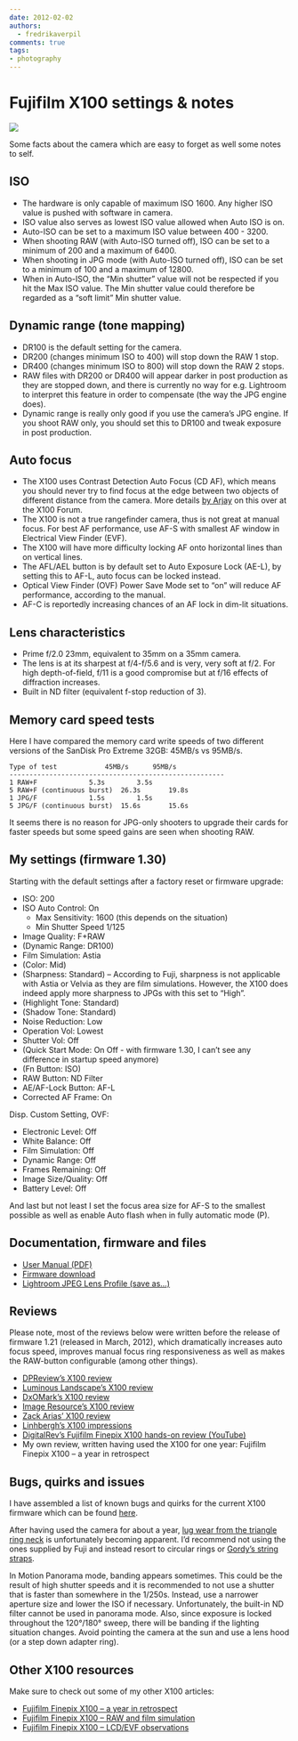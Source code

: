 ```yaml
---
date: 2012-02-02
authors:
  - fredrikaverpil
comments: true
tags:
- photography
---
```


# Fujifilm X100 settings & notes

![](/static/x100/fujifilm_x100.jpg)

Some facts about the camera which are easy to forget as well some notes to self.

<!-- more -->

## ISO

- The hardware is only capable of maximum ISO 1600. Any higher ISO value is pushed with software in camera.
- ISO value also serves as lowest ISO value allowed when Auto ISO is on.
- Auto-ISO can be set to a maximum ISO value between 400 - 3200.
- When shooting RAW (with Auto-ISO turned off), ISO can be set to a minimum of 200 and a maximum of 6400.
- When shooting in JPG mode (with Auto-ISO turned off), ISO can be set to a minimum of 100 and a maximum of 12800.
- When in Auto-ISO, the “Min shutter” value will not be respected if you hit the Max ISO value. The Min shutter value could therefore be regarded as a “soft limit” Min shutter value.

## Dynamic range (tone mapping)

- DR100 is the default setting for the camera.
- DR200 (changes minimum ISO to 400) will stop down the RAW 1 stop.
- DR400 (changes minimum ISO to 800) will stop down the RAW 2 stops.
- RAW files with DR200 or DR400 will appear darker in post production as they are stopped down, and there is currently no way for e.g. Lightroom to interpret this feature in order to compensate (the way the JPG engine does).
- Dynamic range is really only good if you use the camera’s JPG engine. If you shoot RAW only, you should set this to DR100 and tweak exposure in post production.

## Auto focus

- The X100 uses Contrast Detection Auto Focus (CD AF), which means you should never try to find focus at the edge between two objects of different distance from the camera. More details [by Arjay](http://www.x100forum.com/index.php?/topic/1713-focus-101/page__view__findpost__p__19694) on this over at the X100 Forum.
- The X100 is not a true rangefinder camera, thus is not great at manual focus. For best AF performance, use AF-S with smallest AF window in Electrical View Finder (EVF).
- The X100 will have more difficulty locking AF onto horizontal lines than on vertical lines.
- The AFL/AEL button is by default set to Auto Exposure Lock (AE-L), by setting this to AF-L, auto focus can be locked instead.
- Optical View Finder (OVF) Power Save Mode set to “on” will reduce AF performance, according to the manual.
- AF-C is reportedly increasing chances of an AF lock in dim-lit situations.

## Lens characteristics

- Prime f/2.0 23mm, equivalent to 35mm on a 35mm camera.
- The lens is at its sharpest at f/4-f/5.6 and is very, very soft at f/2. For high depth-of-field, f/11 is a good compromise but at f/16 effects of diffraction increases.
- Built in ND filter (equivalent f-stop reduction of 3).

## Memory card speed tests

Here I have compared the memory card write speeds of two different versions of the SanDisk Pro Extreme 32GB: 45MB/s vs 95MB/s.


    Type of test			45MB/s		95MB/s
    ------------------------------------------------------
    1 RAW+F				5.3s		3.5s
    5 RAW+F (continuous burst)	26.3s		19.8s
    1 JPG/F				1.5s		1.5s
    5 JPG/F (continuous burst)	15.6s		15.6s


It seems there is no reason for JPG-only shooters to upgrade their cards for faster speeds but some speed gains are seen when shooting RAW.

## My settings (firmware 1.30)

Starting with the default settings after a factory reset or firmware upgrade:

- ISO: 200
- ISO Auto Control: On
  - Max Sensitivity: 1600 (this depends on the situation)
  - Min Shutter Speed 1/125
- Image Quality: F+RAW
- (Dynamic Range: DR100)
- Film Simulation: Astia
- (Color: Mid)
- (Sharpness: Standard) – According to Fuji, sharpness is not applicable with Astia or Velvia as they are film simulations. However, the X100 does indeed apply more sharpness to JPGs with this set to “High”.
- (Highlight Tone: Standard)
- (Shadow Tone: Standard)
- Noise Reduction: Low
- Operation Vol: Lowest
- Shutter Vol: Off
- (Quick Start Mode: On Off - with firmware 1.30, I can’t see any difference in startup speed anymore)
- (Fn Button: ISO)
- RAW Button: ND Filter
- AE/AF-Lock Button: AF-L
- Corrected AF Frame: On

Disp. Custom Setting, OVF:

- Electronic Level: Off
- White Balance: Off
- Film Simulation: Off
- Dynamic Range: Off
- Frames Remaining: Off
- Image Size/Quality: Off
- Battery Level: Off

And last but not least I set the focus area size for AF-S to the smallest possible as well as enable Auto flash when in fully automatic mode (P).

## Documentation, firmware and files

- [User Manual (PDF)](http://www.fujifilm.com/support/digital_cameras/manuals/pdf/index/x/finepix_x100_manual_01.pdf)
- [Firmware download](http://www.fujifilm.com/support/digital_cameras/software/firmware/x/finepix_x100/index.html)
- [Lightroom JPEG Lens Profile (save as...)](/static/x100/Fujifilm_FinePix_X100_JPEG.lcp)

## Reviews

Please note, most of the reviews below were written before the release of firmware 1.21 (released in March, 2012), which dramatically increases auto focus speed, improves manual focus ring responsiveness as well as makes the RAW-button configurable (among other things).

- [DPReview’s X100 review](http://www.dpreview.com/reviews/fujifilmx100/)
- [Luminous Landscape’s X100 review](http://www.luminous-landscape.com/reviews/cameras/fujifilm_x100_test_report.shtml)
- [DxOMark’s X100 review](http://www.dxomark.com/index.php/Publications/DxOMark-Reviews/Fujifilm-X100-DxOMark-Review)
- [Image Resource’s X100 review](http://www.imaging-resource.com/PRODS/X100/X100A.HTM)
- [Zack Arias’ X100 review](http://zackarias.com/for-photographers/gear-gadgets/fuji-x100-review/)
- [Linhbergh’s X100 impressions](http://linhbergh.com/blog/2011/08/fuji-x100-impressions/)
- [DigitalRev’s Fujifilm Finepix X100 hands-on review (YouTube)](http://www.youtube.com/watch?v=L-VoXxwGWYc)
- My own review, written having used the X100 for one year: Fujifilm Finepix X100 – a year in retrospect

## Bugs, quirks and issues

I have assembled a list of known bugs and quirks for the current X100 firmware which can be found [here](http://www.fujix-forum.com/index.php?/topic/4097-x100-firmware-bugsquirks-overview/).

After having used the camera for about a year, [lug wear from the triangle ring neck](http://forums.dpreview.com/forums/readflat.asp?forum=1020&thread=40754091&page=1) is unfortunately becoming apparent. I’d recommend not using the ones supplied by Fuji and instead resort to circular rings or [Gordy’s string straps](http://www.gordyscamerastraps.com/neck-string-double/index.htm).

In Motion Panorama mode, banding appears sometimes. This could be the result of high shutter speeds and it is recommended to not use a shutter that is faster than somewhere in the 1/250s. Instead, use a narrower aperture size and lower the ISO if necessary. Unfortunately, the built-in ND filter cannot be used in panorama mode. Also, since  exposure is locked throughout the 120°/180° sweep, there will be banding if the lighting situation changes. Avoid pointing the camera at the sun and use a lens hood (or a step down adapter ring).

## Other X100 resources

Make sure to check out some of my other X100 articles:

- [Fujifilm Finepix X100 – a year in retrospect](2012-06-12-the-fujifilm-x100-a-year-in-retrospect.md)
- [Fujifilm Finepix X100 – RAW and film simulation](2012-08-04-fujifilm-finepix-x100-raw-and-film-simulation.md)
- [Fujifilm Finepix X100 – LCD/EVF observations](2012-08-09-fujifilm-finepix-x100-lcd-evf-observations.md)